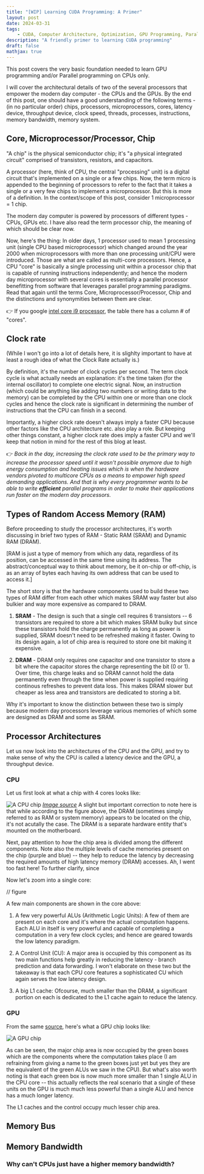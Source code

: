 ```yaml
---
title: "[WIP] Learning CUDA Programming: A Primer"
layout: post
date: 2024-03-31
tags:
    - CUDA, Computer Architecture, Optimization, GPU Programming, Parallel Processing
description: "A friendly primer to learning CUDA programming"
draft: false
mathjax: true
---
```


This post covers the very basic foundation needed to learn GPU programming and/or Parallel programming on CPUs only.

I will cover the architectural details of two of the several processors that empower the modern day computer - the CPUs and the GPUs.
By the end of this post, one should have a good understanding of the following terms - (in no particular order) chips, processors, microprocessors, cores, latency device, throughput device, clock speed, threads, processes, instructions, memory bandwidth, memory system.

## Core, Microprocessor/Processor, Chip
"A chip" is the physical semiconductor chip; it's "a physical integrated circuit" comprised of transistors, resistors, and capacitors.


A processor (here, think of CPU, the central "processing" unit) is a digital circuit that's implemented on a single or a few chips. Now, the term micro is appended to the beginning of processors to refer to the fact that it takes a single or a very few chips to implement a microprocessor. But this is more of a definition. In the context/scope of this post, consider 1 microprocessor = 1 chip.

The modern day computer is powered by processors of different types - CPUs, GPUs etc. I have also read the term processor chip, the meaning of which should be clear now.

Now, here's the thing: In older days, 1 processor used to mean 1 processing unit (single CPU based microprocessor) which changed around the year 2000 when microprocessors with more than one processing unit/CPU were introduced. Those are what are called as multi-core processors. Hence, a CPU "core" is basically a single processing unit within a processor chip that is capable of running instructions independently; and hence the modern day microprocessor with several cores is essentially a parallel processor benefitting from software that leverages parallel programming paradigms. Read that again until the terms Core, Microprocessor/Processor, Chip and the distinctions and synonymities between them are clear.

👉 If you google [intel core i9 processor](https://www.intel.com/content/www/us/en/products/details/processors/core/i9/products.html), the table there has a column # of "cores".

## Clock rate
(While I won't go into a lot of details here, it is slighlty important to have at least a rough idea of what the Clock Rate actually is.)

By definition, it's the number of clock cycles per second. The term clock cycle is what actually needs an explanation: it's the time taken (for the internal oscillator) to complete one electric signal. Now, an instruction (which could be anything like adding two numbers or writing data to the memory) can be completed by the CPU within one or more than one clock cycles and hence the clock rate is significant in determining the number of instructions that the CPU can finish in a second.

Importantly, a higher clock rate doesn't always imply a faster CPU because other factors like the CPU architecture etc. also play a role. But keeping other things constant, a higher clock rate does imply a faster CPU and we'll keep that notion in mind for the rest of this blog at least.

👉 *Back in the day, increasing the clock rate used to be the primary way to increase the processor speed until it wasn't possible anymore due to high energy consumption and heating issues which is when the hardware vendors pivoted to multicore CPUs as a means to empower high speed demanding applications. And that is why every programmer wants to be able to write ***efficient*** parallel programs in order to make their applications run faster on the modern day processors.*
<!-- 
While we discussed clock rate in the context of the processor cores (which relates to the speed of instruction execution which in turn involves several steps that I am not discussing for brevity), other chip components like the caches also have their own clock rates. So the clock rate of, say, L2 cache determines how fast its internal operations like locating and fetching the requested data take place.

(I haven't discussed the CPU architecture but have already talked of the "cache" -- sorry about it. For now, just understand that cache is one of the components on the chip that refers to a memory that's faster to access as compared to the main memory which is mounted on the motherboard.)

👉 *As an aside, if we think a little more about it, it's really the cache's clock rate that's one of the factors in determining the latency of cache access!* -->


## Types of Random Access Memory (RAM)
Before proceeding to study the processor architectures, it's worth discussing in brief two types of RAM - Static RAM (SRAM) and Dynamic RAM (DRAM). 

[RAM is just a type of memory from which any data, regardless of its position, can be accessed in the same time using its address. The abstract/conceptual way to think about memory, be it on-chip or off-chip, is as an array of bytes each having its own address that can be used to access it.]

The short story is that the hardware components used to build these two types of RAM differ from each other which makes SRAM way faster but also bulkier and way more expensive as compared to DRAM.

1. **SRAM** - The design is such that a single cell requires 6 transistors -- 6 transistors are required to store a bit which makes SRAM bulky but since these transistors hold the charge permanently as long as power is supplied, SRAM doesn't need to be refreshed making it faster. Owing to its design again, a lot of chip area is required to store one bit making it expensive.

2. **DRAM** - DRAM only requires one capacitor and one transistor to store a bit where the capacitor stores the charge representing the bit (0 or 1). Over time, this charge leaks and so DRAM cannot hold the data permanently even through the time when power is supplied requiring continous refreshes to prevent data loss. This makes DRAM slower but cheaper as less area and transistors are dedicated to storing a bit.

Why it's important to know the distinction between these two is simply because modern day processors leverage various memories of which some are designed as DRAM and some as SRAM.

## Processor Architectures
Let us now look into the architectures of the CPU and the GPU, and try to make sense of why the CPU is called a latency device and the GPU, a throughput device.

### CPU
Let us first look at what a chip with 4 cores looks like:

![A CPU chip](cpu-chip.png#center)
*[Image source](https://cvw.cac.cornell.edu/gpu-architecture/gpu-characteristics/design)*
A slight but important correction to note here is that while according to the figure above, the DRAM (sometimes simply referred to as RAM or system memory) appears to be located on the chip, it's not acutally the case. The DRAM is a separate hardware entity that's mounted on the motherboard.

Next, pay attention to *how* the chip area is divided among the different components.  Note also the multiple levels of cache memories present on the chip (purple and blue) -- they help to reduce the latency by decreasing the required amounts of high latency memory (DRAM) accesses. Ah, I went too fast here! To further clarify, since 


Now let's zoom into a single core:

// figure

A few main components are shown in the core above:
1. A few very powerful ALUs (Arithmetic Logic Units): A few of them are present on each core and it's where the actual computation happens. Each ALU in itself is very powerful and capable of completing a computation in a very few clock cycles; and hence are geared towards the low latency paradigm.

2. A Control Unit (CU): A major area is occupied by this component as its two main functions help greatly in reducing the latency - branch prediction and data forwarding. I won't elaborate on these two but the takeaway is that each CPU core features a sophisticated CU which again serves the low latency design.

3. A big L1 cache: Ofcourse, much smaller than the DRAM, a significant portion on each is dedicated to the L1 cache again to reduce the latency.



### GPU
From the same [source](https://cvw.cac.cornell.edu/gpu-architecture/gpu-characteristics/design), here's what a GPU chip looks like:

![A GPU chip](gpu-chip.png#center)

As can be seen, the major chip area is now occupied by the green boxes which are the components where the computation takes place (I am refraining from giving a name to the green boxes just yet but yes they are the equivalent of the green ALUs we saw in the CPU). But what's also worth noting is that each green box is now much more smaller than 1 single ALU in the CPU core -- this actually reflects the real scenario that a single of these units on the GPU is much much less powerful than a single ALU and hence has a much longer latency.

The L1 caches and the control occupy much lesser chip area.



## Memory Bus

## Memory Bandwidth

### Why can't CPUs just have a higher memory bandwidth?


